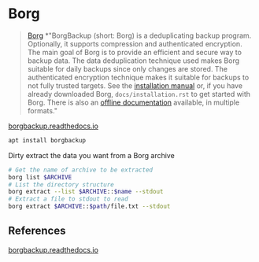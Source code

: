 # Borg 

> [Borg](https://borgbackup.readthedocs.io/en/stable/) *"BorgBackup (short: Borg) is a deduplicating backup program. Optionally, it supports compression and authenticated encryption. The main goal of Borg is to provide an efficient and secure way to backup data. The data deduplication technique used makes Borg suitable for daily backups since only changes are stored. The authenticated encryption technique makes it suitable for backups to not fully trusted targets. See the [installation manual](https://borgbackup.readthedocs.org/en/stable/installation.html) or, if you have already downloaded Borg, `docs/installation.rst` to get started with Borg. There is also an [offline documentation](https://readthedocs.org/projects/borgbackup/downloads) available, in multiple formats."

[borgbackup.readthedocs.io](https://borgbackup.readthedocs.io)

```bash
apt install borgbackup
```

Dirty extract the data you want from a Borg archive
```bash
# Get the name of archive to be extracted
borg list $ARCHIVE
# List the directory structure
borg extract --list $ARCHIVE::$name --stdout
# Extract a file to stdout to read 
borg extract $ARCHIVE::$path/file.txt --stdout
```
## References

[borgbackup.readthedocs.io](https://borgbackup.readthedocs.io)